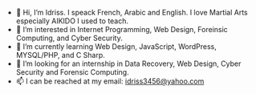 - 👋 Hi, I’m Idriss. I speack French, Arabic and English. I love Martial Arts especially AIKIDO I used to teach.
- 👀 I’m interested in Internet Programming, Web Design, Foreinsic Computing,  and Cyber Security.
- 🌱 I’m currently learning Web Design, JavaScript, WordPress, MYSQL/PHP, and C Sharp.
- 💞️ I’m looking for an internship in Data Recovery, Web Design, Cyber Security and Forensic Computing.
- 📫 I can be reached at my email: idriss3456@yahoo.com

<!---
moulay345/moulay345 is a ✨ special ✨ repository because its `README.md` (this file) appears on your GitHub profile.
You can click the Preview link to take a look at your changes.
--->
